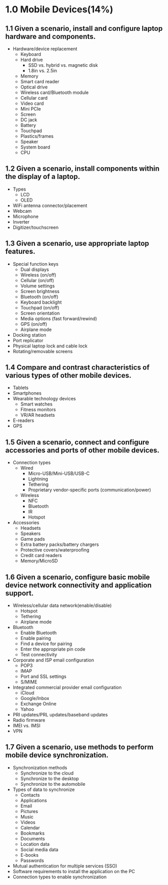 # 1.0 Mobile Devices(14%)

## 1.1 Given a scenario, install and configure laptop hardware and components.
- Hardware/device replacement
  - Keyboard
  - Hard drive
      - SSD vs. hybrid vs. magnetic disk
      - 1.8in vs. 2.5in
  - Memory
  - Smart card reader
  - Optical drive
  - Wireless card/Bluetooth module
  - Cellular card
  - Video card
  - Mini PCIe
  - Screen
  - DC jack
  - Battery
  - Touchpad
  - Plastics/frames
  - Speaker
  - System board
  - CPU


## 1.2 Given a scenario, install components within the display of a laptop.
- Types
  - LCD
  - OLED
- WiFi antenna connector/placement
- Webcam
- Microphone
- Inverter
- Digitizer/touchscreen

## 1.3 Given a scenario, use appropriate laptop features.
- Special function keys
  - Dual displays
  - Wireless (on/off)
  - Cellular (on/off)
  - Volume settings
  - Screen brightness
  - Bluetooth (on/off)
  - Keyboard backlight
  - Touchpad (on/off)
  - Screen orientation
  - Media options (fast forward/rewind)
  - GPS (on/off)
  - Airplane mode
- Docking station
- Port replicator
- Physical laptop lock and cable lock
- Rotating/removable screens

## 1.4 Compare and contrast characteristics of various types of other mobile devices.
- Tablets
- Smartphones
- Wearable technology devices
  - Smart watches
  - Fitness monitors
  - VR/AR headsets
- E-readers
- GPS

## 1.5 Given a scenario, connect and configure accessories and ports of other mobile devices.
- Connection types
  - Wired
    - Micro-USB/Mini-USB/USB-C
    - Lightning
    - Tethering
    - Proprietary vendor-specific ports (communication/power)
  - Wireless
    - NFC
    - Bluetooth
    - IR
    - Hotspot
- Accessories
  - Headsets
  - Speakers
  - Game pads
  - Extra battery packs/battery chargers
  - Protective covers/waterproofing
  - Credit card readers
  - Memory/MicroSD

## 1.6 Given a scenario, configure basic mobile device network connectivity and application support.
- Wireless/cellular data network(enable/disable)
  - Hotspot
  - Tethering
  - Airplane mode
- Bluetooth
  - Enable Bluetooth
  - Enable pairing
  - Find a device for pairing
  - Enter the appropriate pin code
  - Test connectivity
- Corporate and ISP email configuration
  - POP3
  - IMAP
  - Port and SSL settings
  - S/MIME
- Integrated commercial provider email configuration
  - iCloud
  - Google/Inbox
  - Exchange Online
  - Yahoo
- PRI updates/PRL updates/baseband updates
- Radio firmware
- IMEI vs. IMSI
- VPN

## 1.7 Given a scenario, use methods to perform mobile device synchronization.
- Synchronization methods
  - Synchronize to the cloud
  - Synchronize to the desktop
  - Synchronize to the automobile
- Types of data to synchronize
  - Contacts
  - Applications
  - Email
  - Pictures
  - Music
  - Videos
  - Calendar
  - Bookmarks
  - Documents
  - Location data
  - Social media data
  - E-books
  - Passwords
- Mutual authentication for multiple services (SSO)
- Software requirements to install the application on the PC
- Connection types to enable synchronization